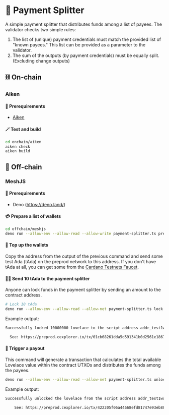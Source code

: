 # 💸 Payment Splitter

A simple payment splitter that distributes funds among a list of payees.
The validator checks two simple rules:

1. The list of (unique) payment credentials must match the provided list of "known payees." This list can be provided as a parameter to the validator.
2. The sum of the outputs (by payment credentials) must be equally split. (Excluding change outputs)

## ⛓ On-chain

### Aiken

#### 🔌 Prerequirements

- [Aiken](https://aiken-lang.org/installation-instructions#from-aikup-linux--macos-only)

#### 🪄 Test and build

```zsh
cd onchain/aiken
aiken check
aiken build
```

## 📄 Off-chain

### MeshJS

#### 🔌 Prerequirements

- Deno (https://deno.land/)

#### 💳 Prepare a list of wallets

```zsh
cd offchain/meshjs
deno run --allow-env --allow-read --allow-write payment-splitter.ts prepare 5
```

#### 💎 Top up the wallets

Copy the address from the output of the previous command and send some test Ada (tAda) on the preprod network to this address.
If you don't have tAda at all, you can get some from the [Cardano Testnets Faucet](https://docs.cardano.org/cardano-testnets/tools/faucet/).

#### 🤳🏼 Send 10 tAda to the payment splitter

Anyone can lock funds in the payment splitter by sending an amount to the contract address.

```zsh
# Lock 10 tAda
deno run --allow-env --allow-read --allow-net payment-splitter.ts lock 10000000
```

Example output:

```zsh
Successfully locked 10000000 lovelace to the script address addr_test1wqn8pmxvahephy3vxesjw3x8tf0ktq53k62d6hdgw0dw2ksv6p87s.

  See: https://preprod.cexplorer.io/tx/01cb68261dda5d591341b0d2561e18677899a4844b50f7e6fa732d0da010101c
```

#### 🤑 Trigger a payout

This command will generate a transaction that calculates the total available Lovelace value within the contract UTXOs and distributes the funds among the payees.

```zsh
deno run --allow-env --allow-read --allow-net payment-splitter.ts unlock
```

Example output:

```zsh
Successfully unlocked the lovelace from the script address addr_test1wqn8pmxvahephy3vxesjw3x8tf0ktq53k62d6hdgw0dw2ksv6p87s and split it equally (2000000 Lovelace) to all payees.

    See: https://preprod.cexplorer.io/tx/422205f06a44668efd81747e93eb88229db5af526c0447d8a480b6acd44c91f0
```